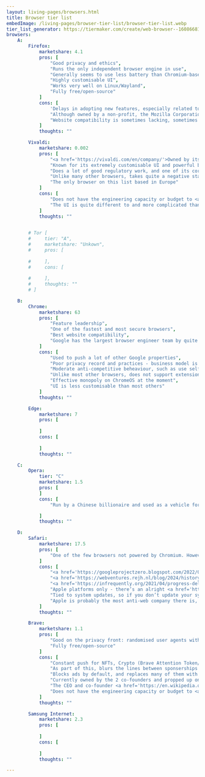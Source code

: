```yaml
---
layout: living-pages/browsers.html
title: Browser tier list
embedImage: /living-pages/browser-tier-list/browser-tier-list.webp
tier_list_generator: https://tiermaker.com/create/web-browser--16086681
browsers:
    A:
        Firefox:
            marketshare: 4.1
            pros: [
                "Good privacy and ethics",
                "Runs the only independent browser engine in use",
                "Generally seems to use less battery than Chromium-based browsers",
                "Highly customisable UI",
                "Works very well on Linux/Wayland",
                "Fully free/open-source"
            ]
            cons: [
                'Delays in adopting new features, especially related to PWAs/hardware access, and not enough money to fund development',
                "Although owned by a non-profit, the Mozilla Corporation still acts like a company, laying off employees for no particular reason, and making some quite questionable decisions over the past decade",
                "Website compatibility is sometimes lacking, sometimes due to websites (due to engine's small market share), sometimes due Firefox's delay in adding features."
            ]
            thoughts: ""

        Vivaldi:
            marketshare: 0.002
            pros: [
                "<a href='https://vivaldi.com/en/company/'>Owned by its employees</a>, who are in my experience lovely people (all the way up to the CEO). It does not accept exernal funding, does not chase rapid growth, and of all the browsers in this list has the most transparents and sustainable business mode.",
                "Known for its extremely customisable UI and powerful built-in tools, has inspired many other browsers in this regard",
                "Does a lot of good regulatory work, and one of its core missions is to help promote a free and open web, free from the control of gatekeepers",
                "Unlike many other browsers, takes quite a negative stance against gen AI, and does not try to force it into everything",
                "The only browser on this list based in Europe"
            ]
            cons: [
                "Does not have the engineering capacity or budget to <a href='https://chrome-commit-tracker.arthursonzogni.com/organizations/commits?repositories=chromium&organizations=Brave,Vivaldi&grouping=yearly&colors=organizations&kind=author&metric=commit&chart=bar&dates=2000-01-01,2025-04-02'>work much on its browser engine</a>",
                "The UI is quite different to and more complicated than most other browsers, and so can take some getting used to and may not be for everyone"
            ]
            thoughts: ""

        
        # Tor [
        #     tier: "A",
        #     marketshare: "Unkown",
        #     pros: [
                
        #     ],
        #     cons: [
                
        #     ],
        #     thoughts: ""
        # ]

    B:
        Chrome: 
            marketshare: 63
            pros: [
                "Feature leadership",
                "One of the fastest and most secure browsers",
                "Best website compatibility",
                "Google has the largest browser engineer team by quite a substantial margin, and does most of the work than goes into Chromium. As such they tend to have the fastest security and critial issue response teams"
            ]
            cons: [
                "Used to push a lot of other Google properties",
                "Poor privacy record and practices - business model is collecting and selling user data. See backtracking on phasing out 3p cookies recently.",
                "Moderate anti-competitive beheaviour, such as use self-preferencing from Google's websites (eg pre-installed Meet/Drive extensions), not providing WebAPKs for other Android browsers, forced/default-use in some Google native mobile apps",
                "Unlike most other browsers, does not support extensions on Android (presumably due to ad-blockers)",
                "Effective monopoly on ChromeOS at the moment",
                "UI is less customisable than most others"
            ]
            thoughts: ""

        Edge:
            marketshare: 7
            pros: [
                
            ]
            cons: [
                
            ]
            thoughts: ""

    C:
        Opera:
            tier: "C"
            marketshare: 1.5
            pros: [
            ]
            cons: [
                "Run by a Chinese billionaire and used as a vehicle for pushing their ad network, gaming business, news app, until recently Fintech microlending etc. History ofaunching browsers in response to current trends, and sometimes abandoning them after.", 

            ]
            thoughts: ""

    D:
        Safari:
            marketshare: 17.5
            pros: [
                "One of the few browsers not powered by Chromium. However, this is because Google forked Webkit to create Chromium due to Apple's slow processes and prioritisation, and it's been largely left behind since then, with little to offer vs the other 2 browser engines while being less open and less cross-platform"
            ]
            cons: [
                "<a href='https://googleprojectzero.blogspot.com/2022/02/a-walk-through-project-zero-metrics.html#browsers'>Poor security record</a> and practices",
                "<a href='https://webventures.rejh.nl/blog/2024/history-of-safari-show-stoppers/'>Broken features and bugs</a>",
                "<a href='https://infrequently.org/2021/04/progress-delayed/'>Very late</a> (<a href='2https://wpt.fyi/results/'>or yet to</a>) support many things",
                "Apple platforms only - there’s an alright <a href='https://webkitgtk.org/'>community-maintained Linux port</a> but effectively nothing for Windows and Android",
                "Tied to system updates, so if you don’t update your system or your device is no longer supported, Safari stops getting updated as well",
                "Apple is probably the most anti-web company there is, doing everything they can to hold it back (eg supressing iOS PWAs, notifications) and force people into their walled garden. A total ban on all other browser engines on iOS and their repeated malicious compliance with laws and court rulings does little to help this image"
            ]
            thoughts: ""

        Brave:
            marketshare: 1.1
            pros: [
                "Good on the privacy front: randomised user agents with minimal information leak makes it one of the most private browsers",
                "Fully free/open-source"
            ]
            cons: [
                "Constant push for NFTs, Crypto (Brave Attention Token/Wallet) and Web3",
                "As part of this, blurs the lines between sponserships and browser features, UI feels like an <a href='https://en.wikipedia.org/wiki/Brave_(web_browser)'>advert</a>",
                "Blocks ads by default, and replaces many of them with its own ad network, which pays creators much less while taking control away from them and forcing them to use Brave's cryptocurrency",
                "Currently owned by the 2 co-founders and propped up on venture-capital, although not much transparency around this",
                "The CEO and co-founder <a href='https://en.wikipedia.org/wiki/Brendan_Eich'>Brendan Eich</a> resigned from Mozilla due to opposing same-sex marriage, and more recently was in the spotlight for spreading Covid misinformation",
                "Does not have the engineering capacity or budget to <a href='https://chrome-commit-tracker.arthursonzogni.com/organizations/commits?repositories=chromium&organizations=Brave,Vivaldi&grouping=yearly&colors=organizations&kind=author&metric=commit&chart=bar&dates=2000-01-01,2025-04-02'>work much on its browser engine</a>",
            ]
            thoughts: ""

        Samsung Internet:
            marketshare: 2.3
            pros: [
                
            ]
            cons: [
                
            ]
            thoughts: ""

---
```

